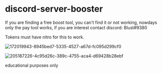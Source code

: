 # discord-server-booster

If you are finding a free boost tool, you can't find it or not working, nowdays only the pay tool works, if you are interest contact discord: Blust#9380

Tokens must have nitro for this to work.

![172019943-8945bed7-5335-4527-a67d-fc095d299cf0](https://user-images.githubusercontent.com/117867923/222411185-a97b167b-2765-42d2-8c2a-c9cfad1d2d58.png)

![205187226-4c95d26c-389c-4755-aca4-d69428b28ebf](https://user-images.githubusercontent.com/117867923/222411209-6f1bf22e-3b38-47b0-9c51-eb198a2a62e7.png)



educational purposes only

